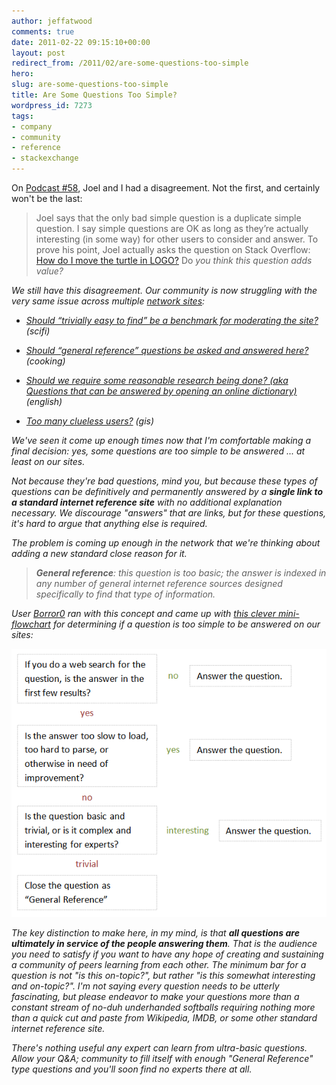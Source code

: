 ```yaml
---
author: jeffatwood
comments: true
date: 2011-02-22 09:15:10+00:00
layout: post
redirect_from: /2011/02/are-some-questions-too-simple
hero: 
slug: are-some-questions-too-simple
title: Are Some Questions Too Simple?
wordpress_id: 7273
tags:
- company
- community
- reference
- stackexchange
---
```


On [Podcast #58](http://blog.stackoverflow.com/2009/06/podcast-58/), Joel and I had a disagreement. Not the first, and certainly won't be the last:



<blockquote>
Joel says that the only bad simple question is a duplicate simple question. I say simple questions are OK as long as they’re actually interesting (in some way) for other users to consider and answer. To prove his point, Joel actually asks the question on Stack Overflow: <a href="http://stackoverflow.com/questions/1003841/how-do-i-move-the-turtle-in-logo">How do I move the turtle in LOGO?</a> Do <em>you<em> think this question adds value?
</blockquote>



We still have this disagreement. Our community is now struggling with the very same issue across multiple [network sites](http://stackexchange.com/sites):





  * [Should “trivially easy to find” be a benchmark for moderating the site?](http://meta.scifi.stackexchange.com/questions/197/should-trivially-easy-to-find-be-a-benchmark-for-moderating-the-site) (scifi)

  * [Should “general reference” questions be asked and answered here?](http://meta.cooking.stackexchange.com/questions/1023/should-general-reference-questions-be-asked-and-answered-here) (cooking)

  * [Should we require some reasonable research being done? (aka Questions that can be answered by opening an online dictionary)](http://meta.english.stackexchange.com/questions/598/should-we-require-some-reasonable-research-being-done-aka-questions-that-can-be) (english)

  * [Too many clueless users?](http://meta.gis.stackexchange.com/questions/294/too-many-clueless-users) (gis)


We've seen it come up enough times now that I'm comfortable making a final decision: yes, some questions _are_ too simple to be answered ... at least on our sites.

Not because they're bad questions, mind you, but because these types of questions can be definitively and permanently answered by a **single link to a standard internet reference site** with no additional explanation necessary. We discourage "answers" that are links, but for these questions, it's hard to argue that anything else is required.

The problem is coming up enough in the network that we're thinking about adding a new standard close reason for it.



<blockquote>
<strong>General reference</strong>: this question is too basic; the answer is indexed in any number of general internet reference sources designed specifically to find that type of information.
</blockquote>



User [Borror0](http://scifi.stackexchange.com/users/678/borror0) ran with this concept and came up with [this clever mini-flowchart](http://meta.scifi.stackexchange.com/questions/328/how-should-we-handle-questions-that-are-easily-answered-by-wikipedia/330#330) for determining if a question is too simple to be answered on our sites:

![is this question too simple to answer on a Stack Exchange website?](/images/wordpress/interesting-question-decision-tree-flowchart.png)

The key distinction to make here, in my mind, is that **all questions are ultimately in service of the people _answering_ them**. That is the audience you need to satisfy if you want to have any hope of creating and sustaining a community of peers learning from each other. The minimum bar for a question is not "is this on-topic?", but rather "is this _somewhat interesting_ and on-topic?". I'm not saying every question needs to be utterly fascinating, but please endeavor to make your questions more than a constant stream of no-duh underhanded softballs requiring nothing more than a quick cut and paste from Wikipedia, IMDB, or some other standard internet reference site.

There's nothing useful any expert can learn from ultra-basic questions. Allow your Q&A; community to fill itself with enough "General Reference" type questions and you'll soon find no experts there at all. 
